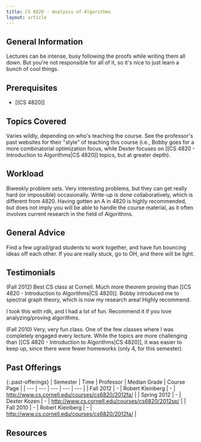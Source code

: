 ```yaml
---
title: CS 6820 - Analysis of Algorithms
layout: article
---
```


## General Information

Lectures can be intense, busy following the proofs while writing them all down. But you're not responsible for all of it, so it's nice to just learn a bunch of cool things.

## Prerequisites

 - [[CS 4820]]

## Topics Covered

Varies wildly, depending on who's teaching the course. See the professor's past websites for their "style" of teaching this course (i.e., Bobby goes for a more combinatorial optimization focus, while Dexter focuses on [[CS 4820 - Introduction to Algorithms|CS 4820]] topics, but at greater depth).

## Workload

Biweekly problem sets. Very interesting problems, but they can get really hard (or impossible) occasionally. Write-up is done collaboratively, which is different from 4820. Having gotten an A in 4820 is highly recommended, but does not imply you will be able to handle the course material, as it often involves current research in the field of Algorithms.

## General Advice

Find a few ugrad/grad students to work together, and have fun bouncing ideas off each other. If you are really stuck, go to OH, and there will be light.

## Testimonials

(Fall 2012) Best CS class at Cornell. Much more theorem proving than [[CS 4820 - Introduction to Algorithms|CS 4820]]. Bobby introduced me to spectral graph theory, which is now my research area! Highly recommend.

I took this with rdk, and I had a lot of fun. Recommend it if you love analyzing/proving algorithms.

(Fall 2010) Very, very fun class. One of the few classes where I was completely engaged every lecture. While the topics are more challenging than [[CS 4820 - Introduction to Algorithms|CS 4820]], it was easier to keep up, since there were fewer homeworks (only 4, for this semester).

## Past Offerings

{:.past-offerings}
| Semester | Time | Professor | Median Grade | Course Page |
| --- | --- | --- | --- | --- |
| Fall 2012 | - | Robert Kleinberg | - | <http://www.cs.cornell.edu/courses/cs6820/2012fa/> |
| Spring 2012 | - | Dexter Kozen | - | <http://www.cs.cornell.edu/courses/cs6820/2012sp/> |
| Fall 2010 | - | Robert Kleinberg | - | <http://www.cs.cornell.edu/courses/cs6820/2012fa/> |

## Resources
